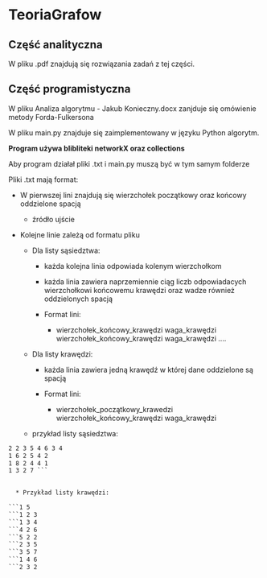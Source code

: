  #                   TeoriaGrafow 

## Część analityczna
W pliku .pdf znajdują się rozwiązania zadań z tej części.

## Część programistyczna
W pliku Analiza algorytmu - Jakub Konieczny.docx zanjduje się omówienie metody Forda-Fulkersona 

W pliku main.py znajduje się zaimplementowany w języku Python algorytm. 

**Program używa blibliteki networkX oraz collections**

Aby program działał pliki .txt i main.py muszą być w tym samym folderze 

Pliki .txt mają format:
*  W pierwszej lini znajdują się wierzchołek początkowy oraz końcowy oddzielone spacją
   * źródło ujście
* Kolejne linie zależą od formatu pliku

  * Dla listy sąsiedztwa:

    * każda kolejna linia odpowiada kolenym wierzchołkom 

     * każda linia zawiera naprzemiennie ciąg liczb odpowiadacych wierzchołkowi końcowemu krawędzi oraz wadze również oddzielonych spacją 
     * Format lini:

       * wierzchołek_końcowy_krawędzi waga_krawędzi wierzchołek_końcowy_krawędzi waga_krawędzi ....

   * Dla listy krawędzi:

     * każda linia zawiera jedną krawędź w której dane oddzielone są spacją
     
     * Format lini:

       * wierzchołek_początkowy_krawedzi wierzchołek_końcowy_krawędzi waga_krawędzi


  * przykład listy sąsiedztwa:
``` 1 4
2 2 3 5 4 6 3 4
1 6 2 5 4 2
1 8 2 4 4 1
1 3 2 7 ```

  
  * Przykład listy krawędzi:

```1 5
```1 2 3
```1 3 4
```4 2 6
```5 2 2
```2 3 5
```3 5 7
```1 4 6
```2 3 2
```
  
  

  
